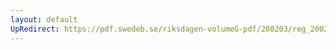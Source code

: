 ```yaml
---
layout: default
UpRedirect: https://pdf.swedeb.se/riksdagen-volumeG-pdf/200203/reg_200203/reg_200203_0143.pdf
---
```

